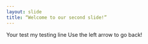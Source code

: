 ```yaml
---
layout: slide
title: “Welcome to our second slide!”
---
```

Your test my testing line
Use the left arrow to go back!
